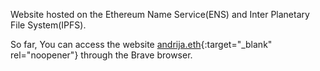 Website hosted on the Ethereum Name Service(ENS) and Inter Planetary File System(IPFS).

So far, You can access the website [andrija.eth](andrija.eth){:target="_blank" rel="noopener"} through the Brave browser.
